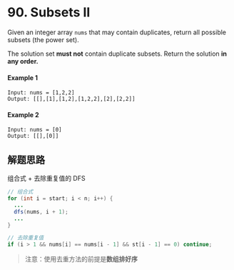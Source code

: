 # 90. Subsets II

Given an integer array `nums` that may contain duplicates, return all possible subsets (the power set).

The solution set **must not** contain duplicate subsets. Return the solution **in any order.**

#### Example 1

```
Input: nums = [1,2,2]
Output: [[],[1],[1,2],[1,2,2],[2],[2,2]]
```

#### Example 2

```
Input: nums = [0]
Output: [[],[0]]
```

## 解题思路

组合式 + 去除重复值的 DFS

```java
// 组合式
for (int i = start; i < n; i++) {
  ...
  dfs(nums, i + 1);
  ...
}
```

```java
// 去除重复值
if (i > 1 && nums[i] == nums[i - 1] && st[i - 1] == 0) continue;
```

> 注意：使用去重方法的前提是**数组排好序**
